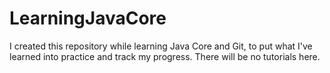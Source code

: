 # LearningJavaCore
I created this repository while learning Java Core and Git, to put what I've learned into practice and track my progress. There will be no tutorials here.